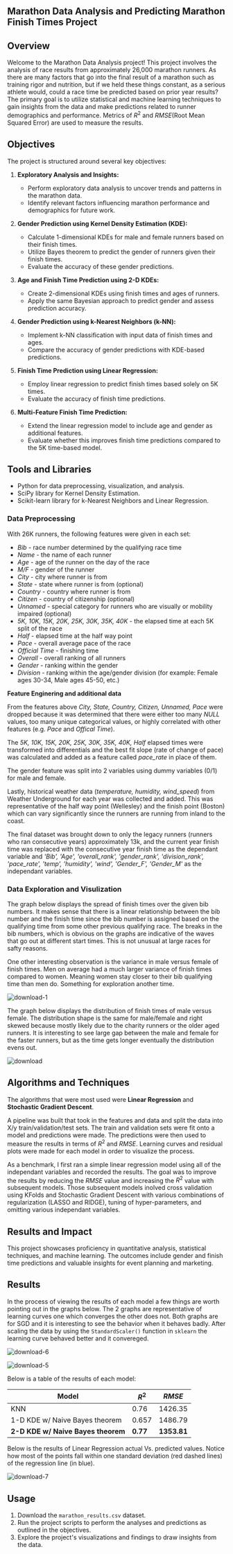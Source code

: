 ## Marathon Data Analysis and Predicting Marathon Finish Times Project


## Overview

Welcome to the Marathon Data Analysis project! This project involves the analysis of race results from approximately 26,000 marathon runners. As there are many factors that go into the final result of a marathon such as training rigor and nutrition, but if we held these things constant, as a serious athlete would, could a race time be predicted based on prior year results? 
The primary goal is to utilize statistical and machine learning techniques to gain insights from the data and make predictions related to runner demographics and performance. Metrics of $R^2$ and $RMSE​$ (Root Mean Squared Error) are used to measure the results.  

## Objectives

The project is structured around several key objectives:

1. **Exploratory Analysis and Insights:**
   - Perform exploratory data analysis to uncover trends and patterns in the marathon data.
   - Identify relevant factors influencing marathon performance and demographics for future work.

2. **Gender Prediction using Kernel Density Estimation (KDE):**
   - Calculate 1-dimensional KDEs for male and female runners based on their finish times.
   - Utilize Bayes theorem to predict the gender of runners given their finish times.
   - Evaluate the accuracy of these gender predictions.

3. **Age and Finish Time Prediction using 2-D KDEs:**
   - Create 2-dimensional KDEs using finish times and ages of runners.
   - Apply the same Bayesian approach to predict gender and assess prediction accuracy.

4. **Gender Prediction using k-Nearest Neighbors (k-NN):**
   - Implement k-NN classification with input data of finish times and ages.
   - Compare the accuracy of gender predictions with KDE-based predictions.

5. **Finish Time Prediction using Linear Regression:**
   - Employ linear regression to predict finish times based solely on 5K times.
   - Evaluate the accuracy of finish time predictions.

6. **Multi-Feature Finish Time Prediction:**
   - Extend the linear regression model to include age and gender as additional features.
   - Evaluate whether this improves finish time predictions compared to the 5K time-based model.

## Tools and Libraries

- Python for data preprocessing, visualization, and analysis.
- SciPy library for Kernel Density Estimation.
- Scikit-learn library for k-Nearest Neighbors and Linear Regression.

### Data Preprocessing

With 26K runners, the following features were given in each set:

*  *Bib* - race number determined by the qualifying race time
* *Name* - the name of each runner
* *Age* - age of the runner on the day of the race
* *M/F* - gender of the runner
* *City* - city where runner is from
* *State* - state where runner is from (optional)
* *Country* - country where runner is from
* *Citizen* - country of citizenship (optional)
* *Unnamed* - special category for runners who are visually or mobility impaired (optional)
*  *5K, 10K, 15K, 20K, 25K, 30K, 35K, 40K* - the elapsed time at each 5K split of the race
* *Half* - elapsed time at the half way point
* *Pace* - overall average pace of the race
* *Official Time* - finishing time
* *Overall* - overall ranking of all runners
* *Gender* - ranking within the gender
* *Division* - ranking within the age/gender division (for example: Female ages 30-34, Male ages 45-50, etc.)

**Feature Enginering and additional data**

From the features above *City, State, Country, Citizen, Unnamed, Pace* were dropped because it was determined that there were either too many *NULL* values, too many unique categorical values, or highly correlated with other features (e.g. *Pace* and *Offical Time*).  

The  *5K, 10K, 15K, 20K, 25K, 30K, 35K, 40K, Half* elapsed times were transformed into differentials and the best fit slope (rate of change of pace) was calculated and added as a feature called *pace_rate* in place of them.  

The gender feature was split into 2 variables using dummy variables (0/1) for male and female. 

Lastly, historical weather data (*temperature, humidity, wind_speed*) from Weather Underground for each year was collected and added.  This was representative of the half way point (Wellesley) and the finish point (Boston) which can vary significantly since the runners are running from inland to the coast.     

The final dataset was brought down to only the legacy runners (runners who ran consecutive years) approximately 13k, and the current year finish time was replaced with the consecutive year finish time as the dependant variable and *'Bib', 'Age', 'overall_rank', 'gender_rank', 'division_rank', 'pace_rate', 'temp', 'humidity', 'wind', 'Gender_F', 'Gender_M'* as the independant variables.  

### Data Exploration and Visulization

The graph below displays the spread of finish times over the given bib numbers.  It makes sense that there is a linear relationship between the bib number and the finish time since the bib number is assigned based on the qualifying time from some other previous qualifying race.  The breaks in the bib numbers, which is obvious on the graphs are indicative of the waves that go out at different start times.  This is not unusual at large races for safty reasons.  

One other interesting observation is the variance in male versus female of finish times.  Men on average had a much larger variance of finish times compared to women.  Meaning women stay closer to their bib qualifying time than men do.  Something for exploration another time. 


![download-1](https://user-images.githubusercontent.com/20651507/51808778-1021fd80-224d-11e9-8cb5-4713e3cfc663.png)


The graph below displays the distribution of finish times of male versus female.  The distribution shape is the same for male/female and right skewed because mostly likely due to the charity runners or the older aged runners.  It is interesting to see large gap between the male and female for the faster runners, but as the time gets longer eventually the distribution evens out.  


![download](https://user-images.githubusercontent.com/20651507/51808779-14e6b180-224d-11e9-8893-289130b6fa92.png)


## Algorithms and Techniques

The algorithms that were most used were **Linear Regression** and **Stochastic Gradient Descent**.  

A pipeline was built that took in the features and data and split the data into X/y train/validation/test sets.  The train and validation sets were fit onto a model and predictions were made.  The predictions were then used to measure the results in terms of $R^2​$ and $RMSE​$. Learning curves and residual plots were made for each model in order to visualize the process.  

As a benchmark, I first ran a simple linear regression model using all of the independant variables and recorded the results.  The goal was to improve the results by reducing the $RMSE$ value and increasing the $R^2​$ value with subsequent models.  Those subsequent models inolved cross validation using KFolds and Stochastic Gradient Descent with various combinations of regularization (LASSO and RIDGE), tuning of hyper-parameters, and omitting various independant variables. 

## Results and Impact

This project showcases proficiency in quantitative analysis, statistical techniques, and machine learning. The outcomes include gender and finish time predictions and valuable insights for event planning and marketing.

## Results

In the process of viewing the results of each model a few things are worth pointing out in the graphs below.  The 2 graphs are representative of learning curves one which converges the other does not. Both graphs are for SGD and it is interesting to see the behavior when it behaves badly.  After scaling the data by using the ```StandardScaler()``` function in ```sklearn``` the learning curve behaved better and it convereged. 


![download-6](https://user-images.githubusercontent.com/20651507/51808747-c46f5400-224c-11e9-9375-a8e6818abea7.png)


![download-5](https://user-images.githubusercontent.com/20651507/51808753-cfc27f80-224c-11e9-8a85-4106ceb243ae.png)


Below is a table of the results of each model:

| **Model**                                        | $R^2$        | $RMSE$      |
| ------------------------------------------------ | ------------ | ----------- | 
| KNN                                              | 0.76         | 1426.35     | 
| 1-D KDE w/ Naive Bayes theorem                   | 0.657        | 1486.79     | 
| **2-D KDE w/ Naive Bayes theorem**               | **0.77**     | **1353.81** | 



Below is the results of Linear Regression actual Vs. predicted values.  Notice how most of the points fall within one standard deviation (red dashed lines) of the regression line (in blue). 

![download-7](https://user-images.githubusercontent.com/20651507/51809371-25028f00-2255-11e9-9a80-e68fc7e96800.png)

## Usage

1. Download the `marathon_results.csv` dataset.
2. Run the project scripts to perform the analyses and predictions as outlined in the objectives.
3. Explore the project's visualizations and findings to draw insights from the data.

